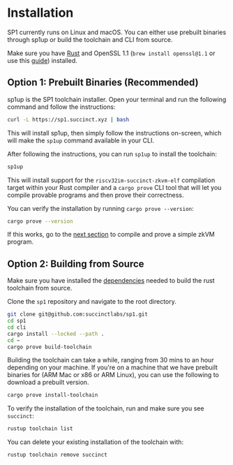 # Installation

SP1 currently runs on Linux and macOS. You can either use prebuilt binaries through sp1up or
build the toolchain and CLI from source.

Make sure you have [Rust](https://www.rust-lang.org/tools/install) and OpenSSL 1.1 (`brew install openssl@1.1` or use this [guide](https://askubuntu.com/questions/1102803/how-to-upgrade-openssl-1-1-0-to-1-1-1-in-ubuntu-18-04)) installed.

## Option 1: Prebuilt Binaries (Recommended)

sp1up is the SP1 toolchain installer. Open your terminal and run the following command and follow the instructions:

```bash
curl -L https://sp1.succinct.xyz | bash
```

This will install sp1up, then simply follow the instructions on-screen, which will make the `sp1up` command available in your CLI.

After following the instructions, you can run `sp1up` to install the toolchain:

```bash
sp1up
```

This will install support for the `riscv32im-succinct-zkvm-elf` compilation target within your Rust compiler
and a `cargo prove` CLI tool that will let you compile provable programs and then prove their correctness. 

You can verify the installation by running `cargo prove --version`:

```bash
cargo prove --version
```

If this works, go to the [next section](./quickstart.md) to compile and prove a simple zkVM program.

## Option 2: Building from Source

Make sure you have installed the [dependencies](https://github.com/rust-lang/rust/blob/master/INSTALL.md#dependencies) needed to build the rust toolchain from source.

Clone the `sp1` repository and navigate to the root directory. 

```bash
git clone git@github.com:succinctlabs/sp1.git
cd sp1
cd cli
cargo install --locked --path .
cd ~
cargo prove build-toolchain
```

Building the toolchain can take a while, ranging from 30 mins to an hour depending on your machine. If you're on a machine that we have prebuilt binaries for (ARM Mac or x86 or ARM Linux), you can use the following to download a prebuilt version.
```bash
cargo prove install-toolchain
```

To verify the installation of the toolchain, run and make sure you see `succinct`:

```bash
rustup toolchain list
```

You can delete your existing installation of the toolchain with:

```bash
rustup toolchain remove succinct
```
